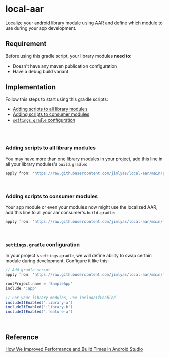 # local-aar
Localize your android library module using AAR and define which module to use during your app development.

## Requirement
Before using this gradle script, your library modules **need to**:
 - Doesn't have any maven publication configuration
 - Have a debug build variant
 
## Implementation
Follow this steps to start using this gradle scripts:
 - [Adding scripts to all library modules](#adding-scripts-to-all-library-modules)
 - [Adding scripts to consumer modules](#adding-scripts-to-consumer-modules)
 - [`settings.gradle` configuration](#settingsgradle-configuration)

<br/><br/>
### Adding scripts to all library modules
You may have more than one library modules in your project, add this line in all your library modules's `build.gradle`:
```groovy
apply from: 'https://raw.githubusercontent.com/jimlyas/local-aar/main/publish.gradle'
```
<br/>

### Adding scripts to consumer modules
Your app module or even your modules now might use the localized AAR, add this line to all your aar consumer's `build.gradle`:
```groovy
apply from: 'https://raw.githubusercontent.com/jimlyas/local-aar/main/local-aar.gradle'
```
<br/>

### `settings.gradle` configuration
In your project's `settings.gradle`, we will define ability to swap certain module during development. Configure it like this:
```groovy
// Add gradle script
apply from: 'https://raw.githubusercontent.com/jimlyas/local-aar/main/local-aar.gradle'

rootProject.name = 'SampleApp'
include ':app'

// For your library modules, use includeIfEnabled
includeIfEnabled(':library-a')
includeIfEnabled(':library-b')
includeIfEnabled(':feature-a')
```
<br/>

## Reference
[How We Improved Performance and Build Times in Android Studio](https://medium.com/gojekengineering/how-we-improved-performance-and-build-times-in-android-studio-306028166b79)
